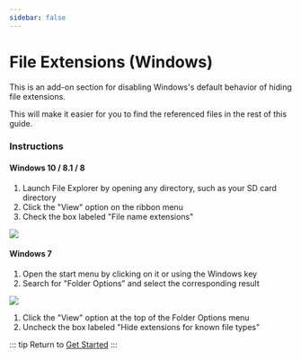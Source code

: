 ```yaml
---
sidebar: false
---
```


# File Extensions (Windows)

This is an add-on section for disabling Windows's default behavior of hiding file extensions.

This will make it easier for you to find the referenced files in the rest of this guide.

### Instructions

#### Windows 10 / 8.1 / 8

1. Launch File Explorer by opening any directory, such as your SD card directory
1. Click the "View" option on the ribbon menu
1. Check the box labeled "File name extensions"

![](/assets/images/screenshots/windows-10-file-extensions.png)

#### Windows 7

1. Open the start menu by clicking on it or using the Windows key
1. Search for "Folder Options" and select the corresponding result

![](/assets/images/screenshots/windows-7-folder-options-start-menu.png)


1. Click the "View" option at the top of the Folder Options menu
1. Uncheck the box labeled "Hide extensions for known file types"

<!--![](/images/screenshots/windows-7-folder-options.png)-->
    
::: tip
Return to [Get Started](get-started)
:::
